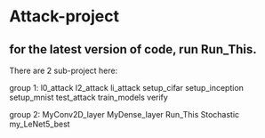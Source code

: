 # Attack-project

for the latest version of code, run Run_This.
-------

There are 2 sub-project here:

group 1:
  l0_attack
  l2_attack
  li_attack
  setup_cifar
  setup_inception
  setup_mnist
  test_attack
  train_models
  verify
  
group 2:
  MyConv2D_layer
  MyDense_layer
  Run_This
  Stochastic
  my_LeNet5_best
